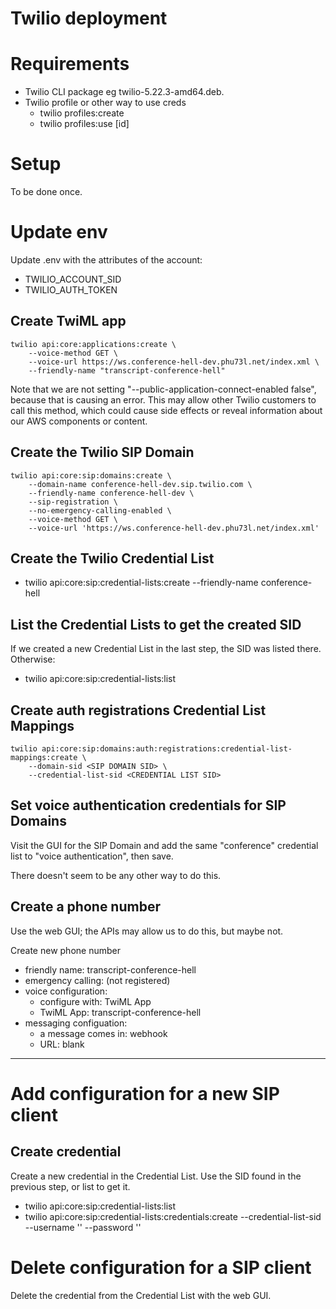 # Twilio deployment

# Requirements

- Twilio CLI package eg twilio-5.22.3-amd64.deb.
- Twilio profile or other way to use creds
  - twilio profiles:create
  - twilio profiles:use [id]

# Setup

To be done once.

# Update env

Update .env with the attributes of the account:
- TWILIO_ACCOUNT_SID
- TWILIO_AUTH_TOKEN

## Create TwiML app

    twilio api:core:applications:create \
        --voice-method GET \
        --voice-url https://ws.conference-hell-dev.phu73l.net/index.xml \
        --friendly-name "transcript-conference-hell"

Note that we are not setting "--public-application-connect-enabled false", because that is causing an error. This may allow other Twilio customers to call this method, which could cause side effects or reveal information about our AWS components or content.

## Create the Twilio SIP Domain

    twilio api:core:sip:domains:create \
        --domain-name conference-hell-dev.sip.twilio.com \
        --friendly-name conference-hell-dev \
        --sip-registration \
        --no-emergency-calling-enabled \
        --voice-method GET \
        --voice-url 'https://ws.conference-hell-dev.phu73l.net/index.xml'

## Create the Twilio Credential List

- twilio api:core:sip:credential-lists:create --friendly-name conference-hell

## List the Credential Lists to get the created SID

If we created a new Credential List in the last step, the SID was listed there. Otherwise:

- twilio api:core:sip:credential-lists:list

## Create auth registrations Credential List Mappings

    twilio api:core:sip:domains:auth:registrations:credential-list-mappings:create \
        --domain-sid <SIP DOMAIN SID> \
        --credential-list-sid <CREDENTIAL LIST SID>

## Set voice authentication credentials for SIP Domains

Visit the GUI for the SIP Domain and add the same "conference" credential list to "voice authentication", then save.

There doesn't seem to be any other way to do this.

## Create a phone number

Use the web GUI; the APIs may allow us to do this, but maybe not.

Create new phone number
- friendly name: transcript-conference-hell
- emergency calling: (not registered)
- voice configuration:
    - configure with: TwiML App
    - TwiML App: transcript-conference-hell
- messaging configuation:
    - a message comes in: webhook
    - URL: blank

---

# Add configuration for a new SIP client

## Create credential

Create a new credential in the Credential List. Use the SID found in the previous step, or list to get it.

- twilio api:core:sip:credential-lists:list
- twilio api:core:sip:credential-lists:credentials:create --credential-list-sid <SID> --username '<USER>' --password '<PASSWORD>'

# Delete configuration for a SIP client

Delete the credential from the Credential List with the web GUI.
